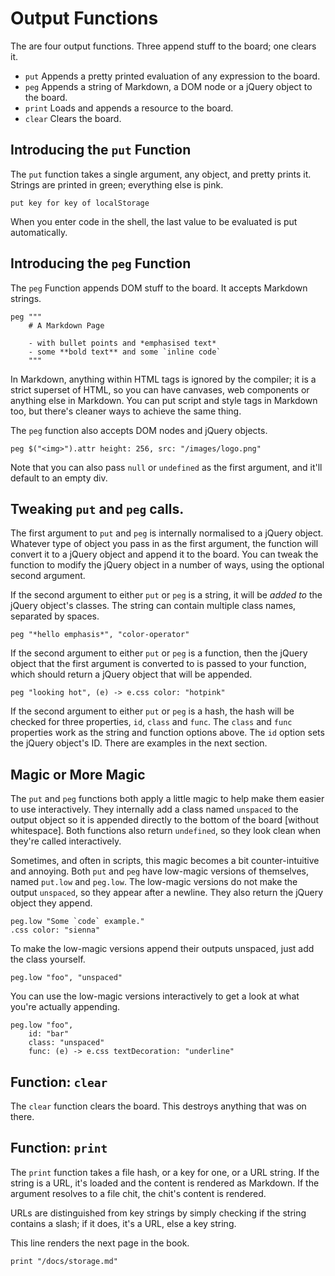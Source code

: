 # Output Functions

The are four output functions. Three append stuff to the board; one clears it.

- `put` Appends a pretty printed evaluation of any expression to the board.
- `peg` Appends a string of Markdown, a DOM node or a jQuery object to the board.
- `print` Loads and appends a resource to the board.
- `clear` Clears the board.

## Introducing the `put` Function

The `put` function takes a single argument, any object, and pretty prints it. Strings are
printed in green; everything else is pink.

    put key for key of localStorage

When you enter code in the shell, the last value to be evaluated is put automatically.

## Introducing the `peg` Function

The `peg` Function appends DOM stuff to the board. It accepts Markdown strings.

    peg """
        # A Markdown Page

        - with bullet points and *emphasised text*
        - some **bold text** and some `inline code`
        """

In Markdown, anything within HTML tags is ignored by the compiler; it is a strict superset
of HTML, so you can have canvases, web components or anything else in Markdown. You can put
script and style tags in Markdown too, but there's cleaner ways to achieve the same thing.

The `peg` function also accepts DOM nodes and jQuery objects.

    peg $("<img>").attr height: 256, src: "/images/logo.png"

Note that you can also pass `null` or `undefined` as the first argument, and it'll default
to an empty div.

## Tweaking `put` and `peg` calls.

The first argument to `put` and `peg` is internally normalised to a jQuery object. Whatever
type of object you pass in as the first argument, the function will convert it to a jQuery
object and append it to the board. You can tweak the function to modify the jQuery object
in a number of ways, using the optional second argument.

If the second argument to either `put` or `peg` is a string, it will be *added to* the
jQuery object's classes. The string can contain multiple class names, separated by spaces.

    peg "*hello emphasis*", "color-operator"

If the second argument to either `put` or `peg` is a function, then the jQuery object that
the first argument is converted to is passed to your function, which should return a jQuery
object that will be appended.

    peg "looking hot", (e) -> e.css color: "hotpink"

If the second argument to either `put` or `peg` is a hash, the hash will be checked for
three properties, `id`, `class` and `func`. The `class` and `func` properties work as the
string and function options above. The `id` option sets the jQuery object's ID. There are
examples in the next section.

## Magic or More Magic

The `put` and `peg` functions both apply a little magic to help make them easier to use
interactively. They internally add a class named `unspaced` to the output object so it
is appended directly to the bottom of the board [without whitespace]. Both functions also
return `undefined`, so they look clean when they're called interactively.

Sometimes, and often in scripts, this magic becomes a bit counter-intuitive and annoying.
Both `put` and `peg` have low-magic versions of themselves, named `put.low` and `peg.low`.
The low-magic versions do not make the output `unspaced`, so they appear after a newline.
They also return the jQuery object they append.

    peg.low "Some `code` example."
    .css color: "sienna"

To make the low-magic versions append their outputs unspaced, just add the class yourself.

    peg.low "foo", "unspaced"

You can use the low-magic versions interactively to get a look at what you're actually
appending.

    peg.low "foo",
        id: "bar"
        class: "unspaced"
        func: (e) -> e.css textDecoration: "underline"

## Function: `clear`

The `clear` function clears the board. This destroys anything that was on there.

## Function: `print`

The `print` function takes a file hash, or a key for one, or a URL string. If the string
is a URL, it's loaded and the content is rendered as Markdown. If the argument resolves
to a file chit, the chit's content is rendered.

URLs are distinguished from key strings by simply checking if the string contains a slash;
if it does, it's a URL, else a key string.

This line renders the next page in the book.

    print "/docs/storage.md"
